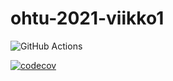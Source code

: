 # ohtu-2021-viikko1



![GitHub Actions](https://github.com/WitCanStain/ohtu-2021-viikko1/workflows/CI/badge.svg) 

[![codecov](https://codecov.io/gh/WitCanStain/ohtu-2021-viikko1/branch/main/graph/badge.svg?token=X2PO8IC0QC)](https://codecov.io/gh/WitCanStain/ohtu-2021-viikko1)
